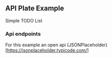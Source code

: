 ## API Plate Example
Simple TODO List

### Api endpoints
For this example an open api (JSONPlaceholder)[https://jsonplaceholder.typicode.com/]